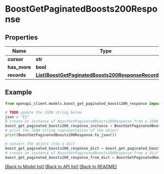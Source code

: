 # BoostGetPaginatedBoosts200Response


## Properties

Name | Type | Description | Notes
------------ | ------------- | ------------- | -------------
**cursor** | **str** |  | [optional] 
**has_more** | **bool** |  | 
**records** | [**List[BoostGetPaginatedBoosts200ResponseRecordsInner]**](BoostGetPaginatedBoosts200ResponseRecordsInner.md) |  | 

## Example

```python
from openapi_client.models.boost_get_paginated_boosts200_response import BoostGetPaginatedBoosts200Response

# TODO update the JSON string below
json = "{}"
# create an instance of BoostGetPaginatedBoosts200Response from a JSON string
boost_get_paginated_boosts200_response_instance = BoostGetPaginatedBoosts200Response.from_json(json)
# print the JSON string representation of the object
print(BoostGetPaginatedBoosts200Response.to_json())

# convert the object into a dict
boost_get_paginated_boosts200_response_dict = boost_get_paginated_boosts200_response_instance.to_dict()
# create an instance of BoostGetPaginatedBoosts200Response from a dict
boost_get_paginated_boosts200_response_from_dict = BoostGetPaginatedBoosts200Response.from_dict(boost_get_paginated_boosts200_response_dict)
```
[[Back to Model list]](../README.md#documentation-for-models) [[Back to API list]](../README.md#documentation-for-api-endpoints) [[Back to README]](../README.md)



